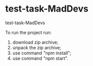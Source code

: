 # test-task-MadDevs
test-task-MadDevs

To run the project run:
1. download zip archive;
2. unpack the zip archive;
3. use command "npm install";
4. use command "npm start".
